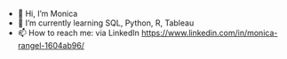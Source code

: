 - 👋 Hi, I’m Monica
- 🌱 I’m currently learning SQL, Python, R, Tableau
- 📫 How to reach me: via LinkedIn https://www.linkedin.com/in/monica-rangel-1604ab96/

<!---
rmonica209/rmonica209 is a ✨ special ✨ repository because its `README.md` (this file) appears on your GitHub profile.
You can click the Preview link to take a look at your changes.
--->
